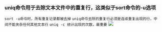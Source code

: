 ### uniq命令用于去除文本文件中的重复行，这类似于sort命令的-u选项
`sort -u命令时，所有重复记录都被去掉`
`uniq命令去除的重复行必须是连续重复出现的行，中间不能夹杂任何其他文本行`
`uniq -c 统计出现的次数，最重要`
![](../../images/screenshot_1551942053298.png)
